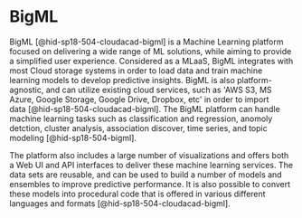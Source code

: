BigML
=====

BigML [@hid-sp18-504-cloudacad-bigml] is a Machine Learning platform
focused on delivering a wide range of ML solutions, while aiming to
provide a simplified user experience. Considered as a MLaaS, BigML
integrates with most Cloud storage systems in order to load data and
train machine learning models to develop predictive insights. BigML is
also platform-agnostic, and can utilize existing cloud services, such as
'AWS S3, MS Azure, Google Storage, Google Drive, Dropbox, etc' in order
to import data [@hid-sp18-504-cloudacad-bigml]. The BigML platform can
handle machine learning tasks such as classification and regression,
anomoly detction, cluster analysis, association discover, time series,
and topic modeling [@hid-sp18-504-bigml].

The platform also includes a large number of visualizations and offers
both a Web UI and API interfaces to deliver these machine learning
services. The data sets are reusable, and can be used to build a number
of models and ensembles to improve predictive performance. It is also
possible to convert these models into procedural code that is offered in
various different languages and formats [@hid-sp18-504-cloudacad-bigml].

